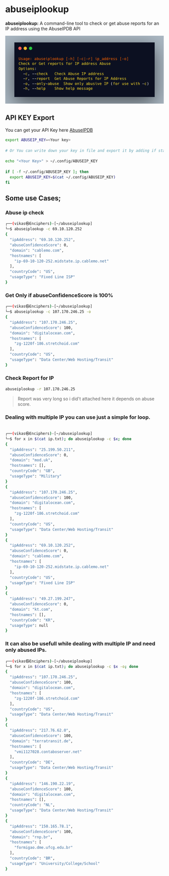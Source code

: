 # abuseiplookup

**abuseiplookup:** A command-line tool to check or get abuse reports for an IP address using the AbuseIPDB API

![help_menu](./help_menu.png)


## API KEY Export

You can get your API Key here [AbuseIPDB](https://www.abuseipdb.com/account/api)

```sh
export ABUSEIP_KEY=<Your key>

# Or You can write down your key in file and export it by adding if statement in  .bashrc or .zshrc (Depending on the SHELL You are using)

echo "<Your Key>" > ~/.config/ABUSEIP_KEY

if [ -f ~/.config/ABUSEIP_KEY ]; then
  export ABUSEIP_KEY=$(cat ~/.config/ABUSEIP_KEY)
fi

```


## Some use Cases;

### Abuse ip check 

```sh
┌──(vikas㉿Enciphers)-[~/abuseiplookup]
└─$ abuseiplookup -c 69.10.120.252
{
  "ipAddress": "69.10.120.252",
  "abuseConfidenceScore": 0,
  "domain": "cablemo.com",
  "hostnames": [
    "ip-69-10-120-252.midstate.ip.cablemo.net"
  ],
  "countryCode": "US",
  "usageType": "Fixed Line ISP"
}
```

### Get Only if abuseConfidenceScore is 100%

```sh
┌──(vikas㉿Enciphers)-[~/abuseiplookup]
└─$ abuseiplookup -c 107.170.246.25 -o
{
  "ipAddress": "107.170.246.25",
  "abuseConfidenceScore": 100,
  "domain": "digitalocean.com",
  "hostnames": [
    "zg-1220f-186.stretchoid.com"
  ],
  "countryCode": "US",
  "usageType": "Data Center/Web Hosting/Transit"
}
```

### Check Report for IP

```sh
abuseiplookup -r 107.170.246.25
```
> Report was very long so i did't attached here it depends on abuse
> score.

### Dealing with multiple IP you can use just a simple for loop. 

```sh

┌──(vikas㉿Enciphers)-[~/abuseiplookup]
└─$ for x in $(cat ip.txt); do abuseiplookup -c $x; done
{
  "ipAddress": "25.199.50.211",
  "abuseConfidenceScore": 0,
  "domain": "mod.uk",
  "hostnames": [],
  "countryCode": "GB",
  "usageType": "Military"
}
{
  "ipAddress": "107.170.246.25",
  "abuseConfidenceScore": 100,
  "domain": "digitalocean.com",
  "hostnames": [
    "zg-1220f-186.stretchoid.com"
  ],
  "countryCode": "US",
  "usageType": "Data Center/Web Hosting/Transit"
}
{
  "ipAddress": "69.10.120.252",
  "abuseConfidenceScore": 0,
  "domain": "cablemo.com",
  "hostnames": [
    "ip-69-10-120-252.midstate.ip.cablemo.net"
  ],
  "countryCode": "US",
  "usageType": "Fixed Line ISP"
}
{
  "ipAddress": "49.27.199.247",
  "abuseConfidenceScore": 0,
  "domain": "kt.com",
  "hostnames": [],
  "countryCode": "KR",
  "usageType": null
}
```


### It can also be usefull while dealing with multiple IP and need only abused IPs. 

```sh
┌──(vikas㉿Enciphers)-[~/abuseiplookup]
└─$ for x in $(cat ip.txt); do abuseiplookup -c $x -o; done
{
  "ipAddress": "107.170.246.25",
  "abuseConfidenceScore": 100,
  "domain": "digitalocean.com",
  "hostnames": [
    "zg-1220f-186.stretchoid.com"
  ],
  "countryCode": "US",
  "usageType": "Data Center/Web Hosting/Transit"
}
{
  "ipAddress": "217.76.62.0",
  "abuseConfidenceScore": 100,
  "domain": "terratransit.de",
  "hostnames": [
    "vmi1127028.contaboserver.net"
  ],
  "countryCode": "DE",
  "usageType": "Data Center/Web Hosting/Transit"
}
{
  "ipAddress": "146.190.22.19",
  "abuseConfidenceScore": 100,
  "domain": "digitalocean.com",
  "hostnames": [],
  "countryCode": "NL",
  "usageType": "Data Center/Web Hosting/Transit"
}
{
  "ipAddress": "150.165.78.1",
  "abuseConfidenceScore": 100,
  "domain": "rnp.br",
  "hostnames": [
    "formigao.dme.ufcg.edu.br"
  ],
  "countryCode": "BR",
  "usageType": "University/College/School"
}
```
